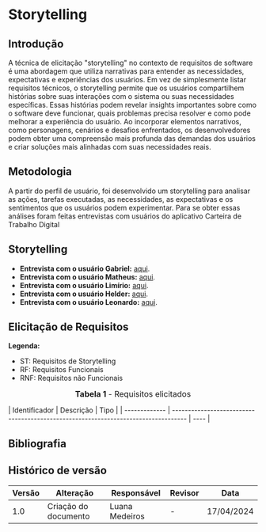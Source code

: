 # Storytelling

## Introdução
A técnica de elicitação "storytelling" no contexto de requisitos de software é uma abordagem que utiliza narrativas para entender as necessidades, expectativas e experiências dos usuários. Em vez de simplesmente listar requisitos técnicos, o storytelling permite que os usuários compartilhem histórias sobre suas interações com o sistema ou suas necessidades específicas. Essas histórias podem revelar insights importantes sobre como o software deve funcionar, quais problemas precisa resolver e como pode melhorar a experiência do usuário. Ao incorporar elementos narrativos, como personagens, cenários e desafios enfrentados, os desenvolvedores podem obter uma compreensão mais profunda das demandas dos usuários e criar soluções mais alinhadas com suas necessidades reais.

## Metodologia
A partir do perfil de usuário, foi desenvolvido um storytelling para analisar as ações, tarefas executadas, as necessidades, as expectativas e os sentimentos que os usuários podem experimentar. Para se obter essas análises foram feitas entrevistas com usuários do aplicativo Carteira de Trabalho Digital

## Storytelling
- **Entrevista com o usuário Gabriel:** [aqui](https://www.youtube.com/watch?v=lvb8S2b4JD8).
- **Entrevista com o usuário Matheus:** [aqui](https://youtu.be/nhV51WTpm04).
- **Entrevista com o usuário Limírio:** [aqui](https://youtu.be/eRwgezuGNCI).
- **Entrevista com o usuário Helder:** [aqui](https://youtu.be/UHkdKNHYxWs).
- **Entrevista com o usuário Leonardo:** [aqui](https://youtu.be/toKmL9oDkpY).

## Elicitação de Requisitos


**Legenda:**

- ST: Requisitos de <span>Storytelling</span>
- RF: Requisitos <span>Funcionais</span>
- RNF: Requisitos não <span>Funcionais</span>

<font size="3"><p style="text-align: center"><b>Tabela 1</b> - Requisitos elicitados</p></font>
| Identificador | Descrição                                                                          | Tipo |
| ------------- | ---------------------------------------------------------------------------------- | ---- |

## Bibliografia

## Histórico de versão

| Versão | Alteração                           | Responsável     | Revisor         | Data       |
| -      | -                                   | -               | -               | -          |
| 1.0    | Criação do documento                | Luana Medeiros  | -               | 17/04/2024 |
 
